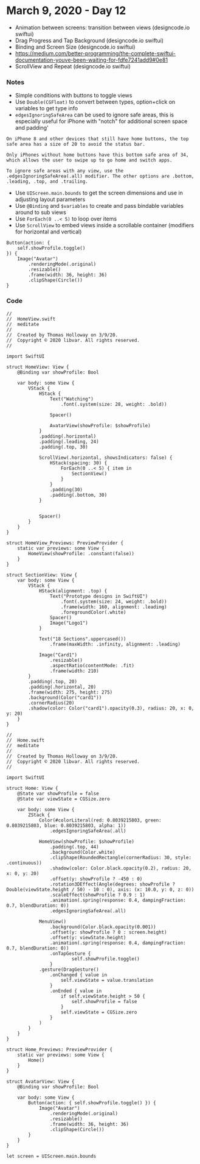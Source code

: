 # March 9, 2020 - Day 12

* Animation between screens: transition between views (designcode.io swiftui)
* Drag Progress and Tap Background (designcode.io swiftui)
* Binding and Screen Size (designcode.io swiftui)
* https://medium.com/better-programming/the-complete-swiftui-documentation-youve-been-waiting-for-fdfe7241add9#0e81
* ScrollView and Repeat (designcode.io swiftui)

### Notes

* Simple conditions with buttons to toggle views
* Use `Double(CGFloat)` to convert between types, option+click on variables to get type info
* `edgesIgnoringSafeArea` can be used to ignore safe areas, this is especially useful for iPhone with "notch" for additional screen space and padding'

```
On iPhone 8 and other devices that still have home buttons, the top safe area has a size of 20 to avoid the status bar.

Only iPhones without home buttons have this bottom safe area of 34, which allows the user to swipe up to go home and switch apps.

To ignore safe areas with any view, use the .edgesIgnoringSafeArea(.all) modifier. The other options are .bottom, .leading, .top, and .trailing.
```

* Use `UIScreen.main.bounds` to get the screen dimensions and use in adjusting layout parameters
* Use `@Binding` and `$variables` to create and pass bindable variables around to sub views
* Use `ForEach(0 ..< 5)` to loop over items
* Use `ScrollView` to embed views inside a scrollable container (modifiers for horizontal and vertical)


```
Button(action: {
    self.showProfile.toggle()
}) {
    Image("Avatar")
        .renderingMode(.original)
        .resizable()
        .frame(width: 36, height: 36)
        .clipShape(Circle())
}
```

### Code

```
//
//  HomeView.swift
//  meditate
//
//  Created by Thomas Holloway on 3/9/20.
//  Copyright © 2020 libvar. All rights reserved.
//

import SwiftUI

struct HomeView: View {
    @Binding var showProfile: Bool
    
    var body: some View {
        VStack {
            HStack {
                Text("Watching")
                    .font(.system(size: 28, weight: .bold))
                
                Spacer()
                
                AvatarView(showProfile: $showProfile)
            }
            .padding(.horizontal)
            .padding(.leading, 24)
            .padding(.top, 30)
            
            ScrollView(.horizontal, showsIndicators: false) {
                HStack(spacing: 30) {
                    ForEach(0 ..< 5) { item in
                        SectionView()
                    }
                }
                .padding(30)
                .padding(.bottom, 30)
            }
            
            
            Spacer()
        }
    }
}

struct HomeView_Previews: PreviewProvider {
    static var previews: some View {
        HomeView(showProfile: .constant(false))
    }
}

struct SectionView: View {
    var body: some View {
        VStack {
            HStack(alignment: .top) {
                Text("Prototype designs in SwiftUI")
                    .font(.system(size: 24, weight: .bold))
                    .frame(width: 160, alignment: .leading)
                    .foregroundColor(.white)
                Spacer()
                Image("Logo1")
            }
            
            Text("18 Sections".uppercased())
                .frame(maxWidth: .infinity, alignment: .leading)
            
            Image("Card1")
                .resizable()
                .aspectRatio(contentMode: .fit)
                .frame(width: 210)
        }
        .padding(.top, 20)
        .padding(.horizontal, 20)
        .frame(width: 275, height: 275)
        .background(Color("card1"))
        .cornerRadius(20)
        .shadow(color: Color("card1").opacity(0.3), radius: 20, x: 0, y: 20)
    }
}
```

```
//
//  Home.swift
//  meditate
//
//  Created by Thomas Holloway on 3/9/20.
//  Copyright © 2020 libvar. All rights reserved.
//

import SwiftUI

struct Home: View {
    @State var showProfile = false
    @State var viewState = CGSize.zero
    
    var body: some View {
        ZStack {
            Color(#colorLiteral(red: 0.8039215803, green: 0.8039215803, blue: 0.8039215803, alpha: 1))
                .edgesIgnoringSafeArea(.all)
            
            HomeView(showProfile: $showProfile)
                .padding(.top, 44)
                .background(Color.white)
                .clipShape(RoundedRectangle(cornerRadius: 30, style: .continuous))
                .shadow(color: Color.black.opacity(0.2), radius: 20, x: 0, y: 20)
                .offset(y: showProfile ? -450 : 0)
                .rotation3DEffect(Angle(degrees: showProfile ? Double(viewState.height / 50) - 10 : 0), axis: (x: 10.0, y: 0, z: 0))
                .scaleEffect(showProfile ? 0.9 : 1)
                .animation(.spring(response: 0.4, dampingFraction: 0.7, blendDuration: 0))
                .edgesIgnoringSafeArea(.all)
            
            MenuView()
                .background(Color.black.opacity(0.001))
                .offset(y: showProfile ? 0 : screen.height)
                .offset(y: viewState.height)
                .animation(.spring(response: 0.4, dampingFraction: 0.7, blendDuration: 0))
                .onTapGesture {
                        self.showProfile.toggle()
                }
            .gesture(DragGesture()
                .onChanged { value in
                    self.viewState = value.translation
                }
                .onEnded { value in
                    if self.viewState.height > 50 {
                        self.showProfile = false
                    }
                    self.viewState = CGSize.zero
                }
            )
        }
    }
}

struct Home_Previews: PreviewProvider {
    static var previews: some View {
        Home()
    }
}

struct AvatarView: View {
    @Binding var showProfile: Bool
    
    var body: some View {
        Button(action: { self.showProfile.toggle() }) {
            Image("Avatar")
                .renderingMode(.original)
                .resizable()
                .frame(width: 36, height: 36)
                .clipShape(Circle())
        }
    }
}

let screen = UIScreen.main.bounds

```
